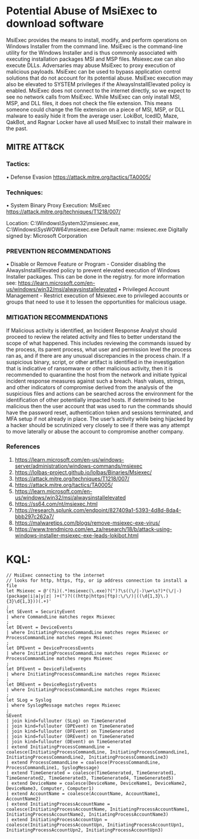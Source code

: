 # Potential Abuse of MsiExec to download software

MsiExec provides the means to install, modify, and perform operations on Windows Installer from the command line. MsiExec is the command-line utility for the Windows Installer and is thus commonly associated with executing installation packages MSI and MSP files. Msiexec.exe can also execute DLLs.
Adversaries may abuse MsiExec to proxy execution of malicious payloads. MsiExec can be used to bypass application control solutions that do not account for its potential abuse. MsiExec execution may also be elevated to SYSTEM privileges if the AlwaysInstallElevated policy is enabled. MsiExec does not connect to the internet directly, so we expect to see no network calls from MsiExec.
While MsiExec can only install MSI, MSP, and DLL files, it does not check the file extension. This means someone could change the file extension on a piece of MSI, MSP, or DLL malware to easily hide it from the average user. LokiBot, IcedID, Maze, QakBot, and Ragnar Locker have all used MsiExec to install their malware in the past. 

## MITRE ATT&CK 
### Tactics:
• Defense Evasion https://attack.mitre.org/tactics/TA0005/

### Techniques:
• System Binary Proxy Execution: MsiExec https://attack.mitre.org/techniques/T1218/007/

Location: C:\Windows\System32\msiexec.exe, C:\Windows\SysWOW64\msiexec.exe
Default name: msiexec.exe
Digitally signed by: Microsoft Corporation

### PREVENTION RECOMMENDATIONS
• Disable or Remove Feature or Program - Consider disabling the AlwaysInstallElevated policy to prevent elevated execution of Windows Installer packages. This can be done in the registry. for more information see: https://learn.microsoft.com/en-us/windows/win32/msi/alwaysinstallelevated
• Privileged Account Management - Restrict execution of Msiexec.exe to privileged accounts or groups that need to use it to lessen the opportunities for malicious usage.

### MITIGATION RECOMMENDATIONS
If Malicious activity is identified, an Incident Response Analyst should proceed to review the related activity and files to better understand the scope of what happened. This includes reviewing the commands issued by the process, its parent process, what user and permission level the process ran as, and if there are any unusual discrepancies in the process chain. If a suspicious binary, script, or other artifact is identified in the investigation that is indicative of ransomware or other malicious activity, then it is recommended to quarantine the host from the network and initiate typical incident response measures against such a breach. Hash values, strings, and other indicators of compromise derived from the analysis of the suspicious files and actions can be searched across the environment for the identification of other potentially impacted hosts. If determined to be malicious then the user account that was used to run the commands should have the password reset, authentication token and sessions terminated, and MFA setup if not already in place. The user’s activity while being hijacked by a hacker should be scrutinized very closely to see if there was any attempt to move laterally or abuse the account to compromise another company.

### References
1. https://learn.microsoft.com/en-us/windows-server/administration/windows-commands/msiexec
2. https://lolbas-project.github.io/lolbas/Binaries/Msiexec/
3. https://attack.mitre.org/techniques/T1218/007/
4. https://attack.mitre.org/tactics/TA0005/
5. https://learn.microsoft.com/en-us/windows/win32/msi/alwaysinstallelevated
6. https://ss64.com/nt/msiexec.html
7. https://research.splunk.com/endpoint/827409a1-5393-4d8d-8da4-bbb297c262a7/
8. https://malwaretips.com/blogs/remove-msiexec-exe-virus/
9. https://www.trendmicro.com/en_za/research/18/b/attack-using-windows-installer-msiexec-exe-leads-lokibot.html

# KQL:
```kql
// MsiExec connecting to the internet
// looks for http, https, ftp, or ip address connection to install a file
let Msiexec = @'(?i)(.*)msiexec(\.exe)?(")?\s((\/|-)\w+\s?)*(\/|-)(package|i|a|y|z| )+(")?(((http|https|ftp):\/\/)|((\d{1,3}\.){3}\d{1,3}))(.+)'
;
let SEvent = SecurityEvent
| where CommandLine matches regex Msiexec 
;
let DEvent = DeviceEvents
| where InitiatingProcessCommandLine matches regex Msiexec or ProcessCommandLine matches regex Msiexec
;
let DPEvent = DeviceProcessEvents
| where InitiatingProcessCommandLine matches regex Msiexec or ProcessCommandLine matches regex Msiexec
;
let DFEvent = DeviceFileEvents
| where InitiatingProcessCommandLine matches regex Msiexec
;
let DREvent = DeviceRegistryEvents
| where InitiatingProcessCommandLine matches regex Msiexec 
;
let SLog = Syslog
| where SyslogMessage matches regex Msiexec 
; 
SEvent
| join kind=fullouter (SLog) on TimeGenerated
| join kind=fullouter (DPEvent) on TimeGenerated
| join kind=fullouter (DFEvent) on TimeGenerated
| join kind=fullouter (DREvent) on TimeGenerated
| join kind=fullouter (DEvent) on TimeGenerated
| extend InitiatingProcessCommandLine = coalesce(InitiatingProcessCommandLine, InitiatingProcessCommandLine1, InitiatingProcessCommandLine2, InitiatingProcessCommandLine3)
| extend ProcessCommandLine = coalesce(ProcessCommandLine, ProcessCommandLine1, SyslogMessage)
| extend TimeGenerated = coalesce(TimeGenerated, TimeGenerated1, TimeGenerated2, TimeGenerated3, TimeGenerated4, TimeGenerated5)
| extend DeviceName = coalesce(DeviceName, DeviceName1, DeviceName2, DeviceName3, Computer, Computer1)
| extend AccountName = coalesce(AccountName, AccountName1, AccountName2)
| extend InitiatingProcessAccountName = coalesce(InitiatingProcessAccountName, InitiatingProcessAccountName1, InitiatingProcessAccountName2, InitiatingProcessAccountName3)
| extend InitiatingProcessAccountUpn = coalesce(InitiatingProcessAccountUpn, InitiatingProcessAccountUpn1, InitiatingProcessAccountUpn2, InitiatingProcessAccountUpn3)
```
